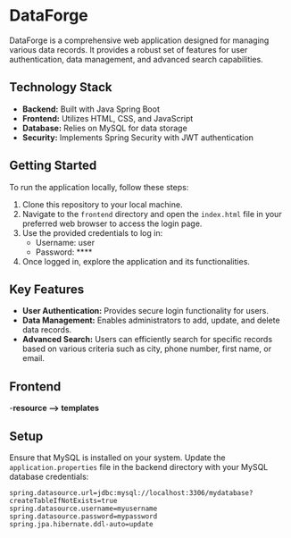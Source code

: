 # DataForge

DataForge is a comprehensive web application designed for managing various data records. It provides a robust set of features for user authentication, data management, and advanced search capabilities.

## Technology Stack

- **Backend:** Built with Java Spring Boot
- **Frontend:** Utilizes HTML, CSS, and JavaScript
- **Database:** Relies on MySQL for data storage
- **Security:** Implements Spring Security with JWT authentication

## Getting Started

To run the application locally, follow these steps:

1. Clone this repository to your local machine.
2. Navigate to the `frontend` directory and open the `index.html` file in your preferred web browser to access the login page.
3. Use the provided credentials to log in:
    - Username: user
    - Password: ****
4. Once logged in, explore the application and its functionalities.

## Key Features

- **User Authentication:** Provides secure login functionality for users.
- **Data Management:** Enables administrators to add, update, and delete data records.
- **Advanced Search:** Users can efficiently search for specific records based on various criteria such as city, phone number, first name, or email.

## Frontend 

-**resource --> templates**

## Setup

Ensure that MySQL is installed on your system. Update the `application.properties` file in the backend directory with your MySQL database credentials:

```properties
spring.datasource.url=jdbc:mysql://localhost:3306/mydatabase?createTableIfNotExists=true
spring.datasource.username=myusername
spring.datasource.password=mypassword
spring.jpa.hibernate.ddl-auto=update
